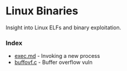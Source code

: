 # Linux Binaries
Insight into Linux ELFs and binary exploitation.

### Index
- [exec.md](docs/exec.md) - Invoking a new process
- [buffovf.c](src/buffovf.c) - Buffer overflow vuln

